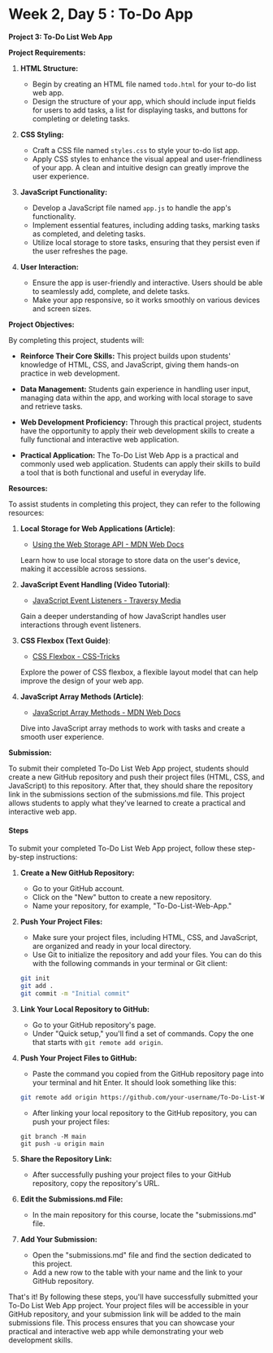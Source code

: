 # Week 2, Day 5 : To-Do App

**Project 3: To-Do List Web App**

**Project Requirements:**

1. **HTML Structure:**
   - Begin by creating an HTML file named `todo.html` for your to-do list web app.
   - Design the structure of your app, which should include input fields for users to add tasks, a list for displaying tasks, and buttons for completing or deleting tasks.

2. **CSS Styling:**
   - Craft a CSS file named `styles.css` to style your to-do list app.
   - Apply CSS styles to enhance the visual appeal and user-friendliness of your app. A clean and intuitive design can greatly improve the user experience.

3. **JavaScript Functionality:**
   - Develop a JavaScript file named `app.js` to handle the app's functionality.
   - Implement essential features, including adding tasks, marking tasks as completed, and deleting tasks.
   - Utilize local storage to store tasks, ensuring that they persist even if the user refreshes the page.

4. **User Interaction:**
   - Ensure the app is user-friendly and interactive. Users should be able to seamlessly add, complete, and delete tasks.
   - Make your app responsive, so it works smoothly on various devices and screen sizes.

**Project Objectives:**

By completing this project, students will:

- **Reinforce Their Core Skills:** This project builds upon students' knowledge of HTML, CSS, and JavaScript, giving them hands-on practice in web development.

- **Data Management:** Students gain experience in handling user input, managing data within the app, and working with local storage to save and retrieve tasks.

- **Web Development Proficiency:** Through this practical project, students have the opportunity to apply their web development skills to create a fully functional and interactive web application.

- **Practical Application:** The To-Do List Web App is a practical and commonly used web application. Students can apply their skills to build a tool that is both functional and useful in everyday life.

**Resources:**

To assist students in completing this project, they can refer to the following resources:

1. **Local Storage for Web Applications (Article)**:
   - [Using the Web Storage API - MDN Web Docs](https://developer.mozilla.org/en-US/docs/Web/API/Web_Storage_API)
   
   Learn how to use local storage to store data on the user's device, making it accessible across sessions.

2. **JavaScript Event Handling (Video Tutorial)**:
   - [JavaScript Event Listeners - Traversy Media](https://www.youtube.com/watch?v=tqFdZVpsHpE)

   Gain a deeper understanding of how JavaScript handles user interactions through event listeners.

3. **CSS Flexbox (Text Guide)**:
   - [CSS Flexbox - CSS-Tricks](https://css-tricks.com/snippets/css/a-guide-to-flexbox/)

   Explore the power of CSS flexbox, a flexible layout model that can help improve the design of your web app.

4. **JavaScript Array Methods (Article)**:
   - [JavaScript Array Methods - MDN Web Docs](https://developer.mozilla.org/en-US/docs/Web/JavaScript/Reference/Global_Objects/Array)

   Dive into JavaScript array methods to work with tasks and create a smooth user experience.

**Submission:**

To submit their completed To-Do List Web App project, students should create a new GitHub repository and push their project files (HTML, CSS, and JavaScript) to this repository. After that, they should share the repository link in the submissions section of the submissions.md file. This project allows students to apply what they've learned to create a practical and interactive web app.

#### Steps

To submit your completed To-Do List Web App project, follow these step-by-step instructions:

1. **Create a New GitHub Repository:**
   - Go to your GitHub account.
   - Click on the "New" button to create a new repository.
   - Name your repository, for example, "To-Do-List-Web-App."

2. **Push Your Project Files:**
   - Make sure your project files, including HTML, CSS, and JavaScript, are organized and ready in your local directory.
   - Use Git to initialize the repository and add your files. You can do this with the following commands in your terminal or Git client:

   ```bash
   git init
   git add .
   git commit -m "Initial commit"
   ```

3. **Link Your Local Repository to GitHub:**
   - Go to your GitHub repository's page.
   - Under "Quick setup," you'll find a set of commands. Copy the one that starts with `git remote add origin`.

4. **Push Your Project Files to GitHub:**
   - Paste the command you copied from the GitHub repository page into your terminal and hit Enter. It should look something like this:

   ```bash
   git remote add origin https://github.com/your-username/To-Do-List-Web-App.git
   ```

   - After linking your local repository to the GitHub repository, you can push your project files:

   ```
   git branch -M main
   git push -u origin main
   ```

5. **Share the Repository Link:**
   - After successfully pushing your project files to your GitHub repository, copy the repository's URL.

6. **Edit the Submissions.md File:**
   - In the main repository for this course, locate the "submissions.md" file.

7. **Add Your Submission:**
   - Open the "submissions.md" file and find the section dedicated to this project.
   - Add a new row to the table with your name and the link to your GitHub repository.

That's it! By following these steps, you'll have successfully submitted your To-Do List Web App project. Your project files will be accessible in your GitHub repository, and your submission link will be added to the main submissions file. This process ensures that you can showcase your practical and interactive web app while demonstrating your web development skills.


